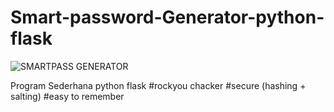 # Smart-password-Generator-python-flask


![SMARTPASS GENERATOR](samrtpass.gif)

Program Sederhana python flask
#rockyou chacker
#secure (hashing + salting)
#easy to remember

